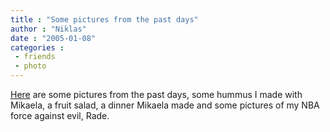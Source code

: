 ```yaml
---
title : "Some pictures from the past days"
author : "Niklas"
date : "2005-01-08"
categories : 
 - friends
 - photo
---
```


[Here](https://niklasblog.com/bilder/2005-01-08) are some pictures from the past days, some hummus I made with Mikaela, a fruit salad, a dinner Mikaela made and some pictures of my NBA force against evil, Rade.
